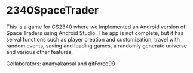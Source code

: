 # 2340SpaceTrader
This is a game for CS2340 where we implemented an Android version of Space Traders using Android Studio. The app is not complete, 
but it has serval functions such as player creation and customization, travel with random events, saving and loading games, a randomly generate universe and various other features.

Collaborators: ananyakansal and gitForce99
